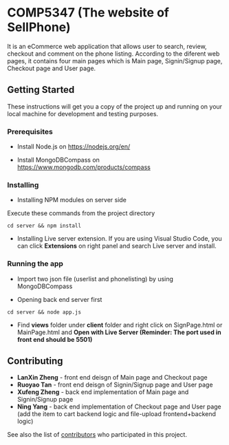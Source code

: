 # COMP5347 (The website of SellPhone)

It is an eCommerce web application that allows user to search, review, checkout and comment on the phone listing.
According to the diferent web pages, it contains four main pages which is Main page, Signin/Signup page, Checkout page and User page.

## Getting Started

These instructions will get you a copy of the project up and running on your local machine for development and testing purposes. 

### Prerequisites

* Install Node.js on https://nodejs.org/en/

* Install MongoDBCompass on https://www.mongodb.com/products/compass


### Installing

* Installing NPM modules on server side

Execute these commands from the project directory

```
cd server && npm install
```

* Installing Live server extension. If you are using Visual Studio Code, you can click **Extensions** on right panel and search Live server and install.

### Running the app

* Import two json file (userlist and phonelisting) by using MongoDBCompass

* Opening back end server first

```
cd server && node app.js
```

* Find **views** folder under **client** folder and right click on SignPage.html or MainPage.html and **Open with Live Server (Reminder: The port used in front end should be 5501)**

## Contributing

* **LanXin Zheng** - front end deisgn of Main page and Checkout page
* **Ruoyao Tan** - front end deisgn of Signin/Signup page and User page
* **Xufeng Zheng** - back end implementation of Main page and Signin/Signup page 
* **Ning Yang** - back end implementation of Checkout page and User page
(add the item to cart backend logic and file-upload frontend+backend logic)

See also the list of [contributors](https://github.sydney.edu.au/COMP5347-2022/WebDev-11/graphs/contributors) who participated in this project.
